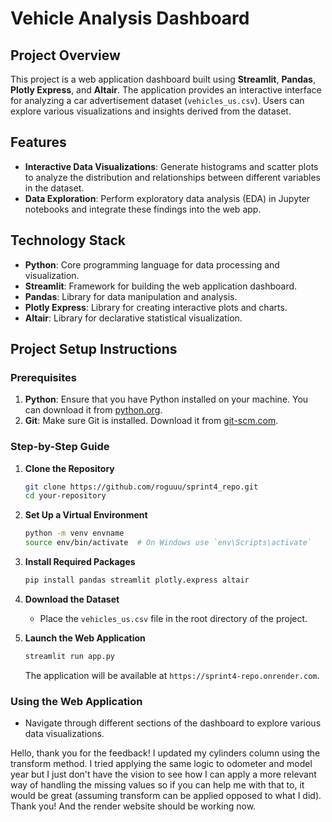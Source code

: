 # Vehicle Analysis Dashboard

## Project Overview

This project is a web application dashboard built using **Streamlit**, **Pandas**, **Plotly Express**, and **Altair**. The application provides an interactive interface for analyzing a car advertisement dataset (`vehicles_us.csv`). Users can explore various visualizations and insights derived from the dataset.

## Features

- **Interactive Data Visualizations**: Generate histograms and scatter plots to analyze the distribution and relationships between different variables in the dataset.
- **Data Exploration**: Perform exploratory data analysis (EDA) in Jupyter notebooks and integrate these findings into the web app.

## Technology Stack

- **Python**: Core programming language for data processing and visualization.
- **Streamlit**: Framework for building the web application dashboard.
- **Pandas**: Library for data manipulation and analysis.
- **Plotly Express**: Library for creating interactive plots and charts.
- **Altair**: Library for declarative statistical visualization.

## Project Setup Instructions

### Prerequisites

1. **Python**: Ensure that you have Python installed on your machine. You can download it from [python.org](https://www.python.org/).
2. **Git**: Make sure Git is installed. Download it from [git-scm.com](https://git-scm.com/).

### Step-by-Step Guide

1. **Clone the Repository**
    ```bash
    git clone https://github.com/roguuu/sprint4_repo.git
    cd your-repository
    ```

2. **Set Up a Virtual Environment**
    ```bash
    python -m venv envname
    source env/bin/activate  # On Windows use `env\Scripts\activate`
    ```

3. **Install Required Packages**
    ```bash
    pip install pandas streamlit plotly.express altair
    ```

4. **Download the Dataset**
    - Place the `vehicles_us.csv` file in the root directory of the project.

5. **Launch the Web Application**
    ```bash
    streamlit run app.py
    ```

    The application will be available at `https://sprint4-repo.onrender.com`.

### Using the Web Application

- Navigate through different sections of the dashboard to explore various data visualizations.


Hello, thank you for the feedback! I updated my cylinders column using the transform method. I tried applying the same logic to odometer and model year but I just don't have the vision to see how I can apply a more relevant way of handling the missing values so if you can help me with that to, it would be great (assuming transform can be applied opposed to what I did). Thank you! And the render website should be working now.
